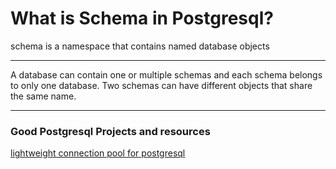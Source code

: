 # What is Schema in Postgresql?
schema is a namespace that contains named database objects
<hr />
A database can contain one or multiple schemas and each schema belongs to only one database. Two schemas can have different objects that share the same name.
<hr />


### Good Postgresql Projects and resources
[lightweight connection pool for postgresql](https://www.pgbouncer.org/usage.html)
<br />
